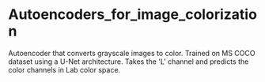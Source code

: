 # Autoencoders_for_image_colorization
Autoencoder that converts grayscale images to color. Trained on MS COCO dataset using a U-Net architecture. Takes the 'L' channel and predicts the color channels in Lab color space.
